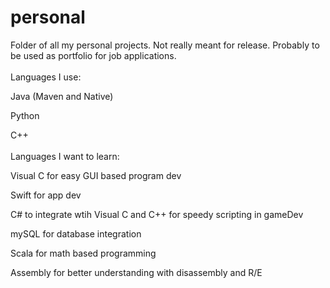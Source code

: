 # personal

Folder of all my personal projects. Not really meant for release. Probably to be used as portfolio for job applications.
<br/>
<br/>
Languages I use:

Java (Maven and Native)

Python

C++
<br/>
<br/>
Languages I want to learn:

Visual C for easy GUI based program dev

Swift for app dev

C# to integrate wtih Visual C and C++ for speedy scripting in gameDev

mySQL for database integration

Scala for math based programming

Assembly for better understanding with disassembly and R/E 
